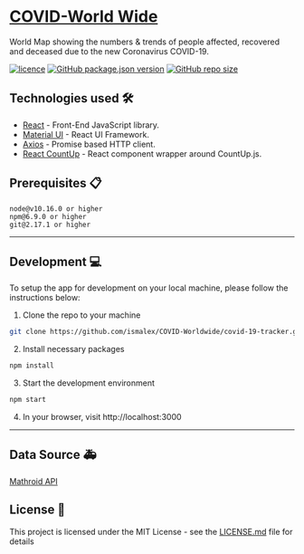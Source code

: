# [COVID-World Wide](https://ismalex.github.io/COVID-Worldwide/)

World Map showing the numbers & trends of people affected, recovered and deceased due to the new Coronavirus COVID-19.

[![licence](https://img.shields.io/github/license/ismalex/COVID-Worldwide?style=flat-square)](https://github.com/ismalex/COVID-Worldwide/blob/master/LICENSE)
[![GitHub package.json version](https://img.shields.io/github/package-json/v/ismalex/COVID-Worldwide?style=flat-square)](https://github.com/ismalex/COVID-Worldwide)
[![GitHub repo size](https://img.shields.io/github/repo-size/ismalex/covid-19-tracker?style=flat-square)](https://github.com/ismalex/COVID-Worldwide)


## Technologies used 🛠️

- [React](https://es.reactjs.org/) - Front-End JavaScript library.
- [Material UI](https://material-ui.com/) - React UI Framework.
- [Axios](https://github.com/axios/axios) - Promise based HTTP client.
- [React CountUp](https://react-countup.now.sh/) - React component wrapper around CountUp.js.


## Prerequisites 📋

```
node@v10.16.0 or higher
npm@6.9.0 or higher
git@2.17.1 or higher
```

---

## Development 💻

To setup the app for development on your local machine, please follow the instructions below:

1. Clone the repo to your machine

```bash
git clone https://github.com/ismalex/COVID-Worldwide/covid-19-tracker.git
```

2. Install necessary packages

```bash
npm install
```

3. Start the development environment

```bash
npm start
```

4. In your browser, visit http://localhost:3000

---

## Data Source 🚑

[Mathroid API](https://covid19.mathdro.id/api/)


## License 📄

This project is licensed under the MIT License - see the [LICENSE.md](./LICENSE) file for details

